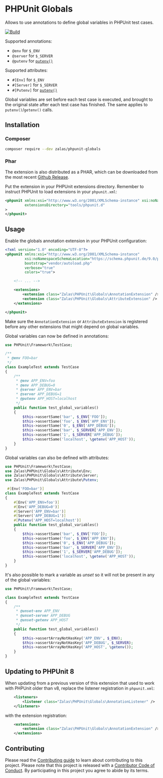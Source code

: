 # PHPUnit Globals

Allows to use annotations to define global variables in PHPUnit test cases.

[![Build](https://github.com/jakzal/phpunit-globals/actions/workflows/build.yml/badge.svg)](https://github.com/jakzal/phpunit-globals/actions/workflows/build.yml)

Supported annotations:

 * `@env` for `$_ENV`
 * `@server` for `$_SERVER`
 * `@putenv` for [`putenv()`](http://php.net/putenv)

Supported attributes:

* `#[Env]` for `$_ENV`
* `#[Server]` for `$_SERVER`
* `#[Putenv]` for [`putenv()`](http://php.net/putenv)

Global variables are set before each test case is executed,
and brought to the original state after each test case has finished.
The same applies to `putenv()`/`getenv()` calls.

## Installation

### Composer

```bash
composer require --dev zalas/phpunit-globals
```

### Phar

The extension is also distributed as a PHAR, which can be downloaded from the most recent
[Github Release](https://github.com/jakzal/phpunit-globals/releases).

Put the extension in your PHPUnit extensions directory.
Remember to instruct PHPUnit to load extensions in your `phpunit.xml`:

```xml
<phpunit xmlns:xsi="http://www.w3.org/2001/XMLSchema-instance" xsi:noNamespaceSchemaLocation="https://schema.phpunit.de/9.0/phpunit.xsd"
         extensionsDirectory="tools/phpunit.d"
>
</phpunit>
```

## Usage

Enable the globals annotation extension in your PHPUnit configuration:

```xml
<?xml version="1.0" encoding="UTF-8"?>
<phpunit xmlns:xsi="http://www.w3.org/2001/XMLSchema-instance"
         xsi:noNamespaceSchemaLocation="https://schema.phpunit.de/9.0/phpunit.xsd"
         bootstrap="vendor/autoload.php"
         verbose="true"
         colors="true">

    <!-- ... -->

    <extensions>
        <extension class="Zalas\PHPUnit\Globals\AnnotationExtension" /> <!-- if you want to use annotations -->
        <extension class="Zalas\PHPUnit\Globals\AttributeExtension" /> <!-- if you want to use attributes -->
    </extensions>

</phpunit>
```

Make sure the `AnnotationExtension` or `AttributeExtension` is registered before any other extensions that might depend on global variables.

Global variables can now be defined in annotations:

```php
use PHPUnit\Framework\TestCase;

/**
 * @env FOO=bar
 */
class ExampleTest extends TestCase
{
    /**
     * @env APP_ENV=foo
     * @env APP_DEBUG=0
     * @server APP_ENV=bar
     * @server APP_DEBUG=1
     * @putenv APP_HOST=localhost
     */
    public function test_global_variables()
    {
        $this->assertSame('bar', $_ENV['FOO']);
        $this->assertSame('foo', $_ENV['APP_ENV']);
        $this->assertSame('0', $_ENV['APP_DEBUG']);
        $this->assertSame('bar', $_SERVER['APP_ENV']);
        $this->assertSame('1', $_SERVER['APP_DEBUG']);
        $this->assertSame('localhost', \getenv('APP_HOST'));
    }
}
```

Global variables can also be defined with attributes:

```php
use PHPUnit\Framework\TestCase;
use Zalas\PHPUnit\Globals\Attribute\Env;
use Zalas\PHPUnit\Globals\Attribute\Server;
use Zalas\PHPUnit\Globals\Attribute\Putenv;

 #[Env('FOO=bar')]
class ExampleTest extends TestCase
{
    #[Env('APP_ENV=foo')]
    #[Env('APP_DEBUG=0')]
    #[Server('APP_ENV=bar')]
    #[Server('APP_DEBUG=1')]
    #[Putenv('APP_HOST=localhost')]
    public function test_global_variables()
    {
        $this->assertSame('bar', $_ENV['FOO']);
        $this->assertSame('foo', $_ENV['APP_ENV']);
        $this->assertSame('0', $_ENV['APP_DEBUG']);
        $this->assertSame('bar', $_SERVER['APP_ENV']);
        $this->assertSame('1', $_SERVER['APP_DEBUG']);
        $this->assertSame('localhost', \getenv('APP_HOST'));
    }
}
```

It's also possible to mark a variable as _unset_ so it will not be present in any of the global variables:

```php
use PHPUnit\Framework\TestCase;

class ExampleTest extends TestCase
{
    /**
     * @unset-env APP_ENV
     * @unset-server APP_DEBUG
     * @unset-getenv APP_HOST
     */
    public function test_global_variables()
    {
        $this->assertArrayNotHasKey('APP_ENV', $_ENV);
        $this->assertArrayNotHasKey('APP_DEBUG', $_SERVER);
        $this->assertArrayNotHasKey('APP_HOST', \getenv());
    }
}
```

## Updating to PHPUnit 8

When updating from a previous version of this extension that used to work with PHPUnit older than v8,
replace the listener registration in `phpunit.xml`:

```xml
    <listeners>
        <listener class="Zalas\PHPUnit\Globals\AnnotationListener" />
    </listeners>
```

with the extension registration:

```xml
    <extensions>
        <extension class="Zalas\PHPUnit\Globals\AnnotationExtension" />
    </extensions>
```

## Contributing

Please read the [Contributing guide](CONTRIBUTING.md) to learn about contributing to this project.
Please note that this project is released with a [Contributor Code of Conduct](CODE_OF_CONDUCT.md).
By participating in this project you agree to abide by its terms.
